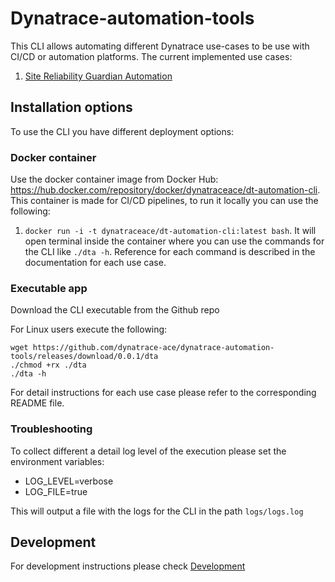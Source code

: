 # Dynatrace-automation-tools

This CLI allows automating different Dynatrace use-cases to be use with CI/CD or automation platforms. The current implemented use cases:

1. [Site Reliability Guardian Automation](docs/Site-Reliability-Guardian/SRGAutomation.md)

## Installation options

To use the CLI you have different deployment options:

### Docker container

Use the docker container image from Docker Hub: https://hub.docker.com/repository/docker/dynatraceace/dt-automation-cli. This container is made for CI/CD pipelines, to run it locally you can use the following:

1. `docker run -i -t dynatraceace/dt-automation-cli:latest bash`. It will open terminal inside the container where you can use the commands for the CLI like `./dta -h`. Reference for each command is described in the documentation for each use case.

### Executable app

Download the CLI executable from the Github repo

For Linux users execute the following:

```(bash)
wget https://github.com/dynatrace-ace/dynatrace-automation-tools/releases/download/0.0.1/dta
./chmod +rx ./dta
./dta -h
```

For detail instructions for each use case please refer to the corresponding README file.

### Troubleshooting

To collect different a detail log level of the execution please set the environment variables:

- LOG_LEVEL=verbose
- LOG_FILE=true

This will output a file with the logs for the CLI in the path `logs/logs.log`

## Development

For development instructions please check [Development](docs/Development.md)

